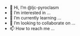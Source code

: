 - 👋 Hi, I’m @ljc-pyroclasm
- 👀 I’m interested in ...
- 🌱 I’m currently learning ...
- 💞️ I’m looking to collaborate on ...
- 📫 How to reach me ...

<!---
ljc-pyroclasm/ljc-pyroclasm is a ✨ special ✨ repository because its `README.md` (this file) appears on your GitHub profile.
You can click the Preview link to take a look at your changes.
--->
